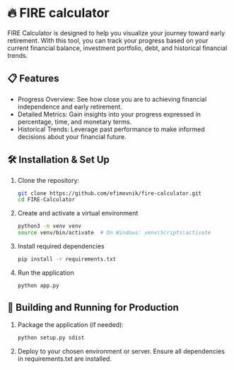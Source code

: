 # 🔥 FIRE calculator

FIRE Calculator is designed to help you visualize your journey toward early retirement. With this tool, you can track your progress based on your current financial balance, investment portfolio, debt, and historical financial trends.

## 📋 Features
- Progress Overview: See how close you are to achieving financial independence and early retirement.
- Detailed Metrics: Gain insights into your progress expressed in percentage, time, and monetary terms.
- Historical Trends: Leverage past performance to make informed decisions about your financial future.

## 🛠 Installation & Set Up

1. Clone the repository:

   ```sh
   git clone https://github.com/efimovnik/fire-calculator.git
   cd FIRE-Calculator
   ```

2. Create and activate a virtual environment

    ```sh
   python3 -m venv venv
   source venv/bin/activate  # On Windows: venv\Scripts\activate

   ```

3. Install required dependencies

   ```sh
   pip install -r requirements.txt
   ```

4. Run the application

    ```sh
    python app.py
   ```

## 🚀 Building and Running for Production

1. Package the application (if needed):

   ```sh
   python setup.py sdist
   ```

2. Deploy to your chosen environment or server. Ensure all dependencies in requirements.txt are installed.